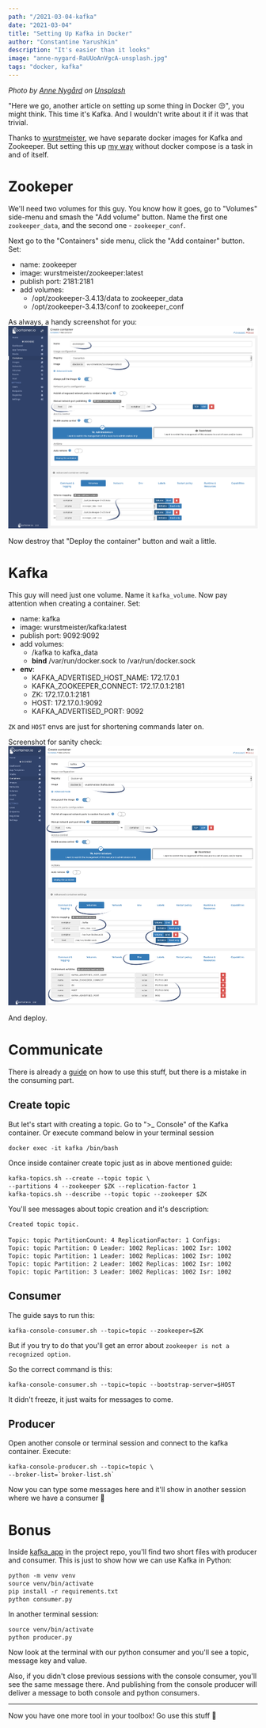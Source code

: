 ```yaml
---
path: "/2021-03-04-kafka"
date: "2021-03-04"
title: "Setting Up Kafka in Docker"
author: "Constantine Yarushkin"
description: "It's easier than it looks"
image: "anne-nygard-RaUUoAnVgcA-unsplash.jpg"
tags: "docker, kafka"
---
```

_Photo by_ [_Anne Nygård_](https://unsplash.com/@polarmermaid?utm_source=unsplash&amp;utm_medium=referral&amp;utm_content=creditCopyText) _on_ [_Unsplash_](https://unsplash.com/s/photos/envelope?utm_source=unsplash&amp;utm_medium=referral&amp;utm_content=creditCopyText)

"Here we go, another article on setting up some thing in Docker :unamused:", you might think. This time it's Kafka. And I wouldn't write about it if it was that trivial.

Thanks to [wurstmeister](https://github.com/wurstmeister/kafka-docker), we have separate docker images for Kafka and Zookeeper. But setting this up [my way](https://dev.to/c_v_ya/dockerizing-stuff-you-need-3b7m) without docker compose is a task in and of itself.

# Zookeper

We'll need two volumes for this guy. You know how it goes, go to "Volumes" side-menu and smash the "Add volume" button. Name the first one `zookeeper_data`, and the second one - `zookeeper_conf`.

Next go to the "Containers" side menu, click the "Add container" button. Set:

- name: zookeeper
- image: wurstmeister/zookeeper:latest
- publish port: 2181:2181
- add volumes:
  - /opt/zookeeper-3.4.13/data to zookeeper_data
  - /opt/zookeeper-3.4.13/conf to zookeeper_conf

As always, a handy screenshot for you:
![Zookeeper create container](https://raw.githubusercontent.com/c-v-ya/con-con/master/screenshots/Zookeeper.png "Zookeeper create container")

Now destroy that "Deploy the container" button and wait a little.

# Kafka

This guy will need just one volume. Name it `kafka_volume`. Now pay attention when creating a container. Set:

- name: kafka
- image: wurstmeister/kafka:latest
- publish port: 9092:9092
- add volumes:
  - /kafka to kafka_data
  - **bind** /var/run/docker.sock to /var/run/docker.sock
- **env**:
  - KAFKA\_ADVERTISED\_HOST\_NAME: 172.17.0.1
  - KAFKA\_ZOOKEEPER\_CONNECT: 172.17.0.1:2181
  - ZK: 172.17.0.1:2181
  - HOST: 172.17.0.1:9092
  - KAFKA\_ADVERTISED\_PORT: 9092

`ZK` and `HOST` envs are just for shortening commands later on.

Screenshot for sanity check:
![Kafka create container](https://raw.githubusercontent.com/c-v-ya/con-con/master/screenshots/Kafka.png "Kafka create container")

And deploy.

# Communicate

There is already a [guide](https://wurstmeister.github.io/kafka-docker) on how to use this stuff, but there is a mistake in the consuming part.

## Create topic

But let's start with creating a topic. Go to ">\_ Console" of the Kafka container. Or execute command below in your terminal session

    docker exec -it kafka /bin/bash

Once inside container create topic just as in above mentioned guide:

    kafka-topics.sh --create --topic topic \
    --partitions 4 --zookeeper $ZK --replication-factor 1
    kafka-topics.sh --describe --topic topic --zookeeper $ZK

You'll see messages about topic creation and it's description:

    Created topic topic.

    Topic: topic PartitionCount: 4 ReplicationFactor: 1 Configs:
    Topic: topic Partition: 0 Leader: 1002 Replicas: 1002 Isr: 1002
    Topic: topic Partition: 1 Leader: 1002 Replicas: 1002 Isr: 1002
    Topic: topic Partition: 2 Leader: 1002 Replicas: 1002 Isr: 1002
    Topic: topic Partition: 3 Leader: 1002 Replicas: 1002 Isr: 1002

## Consumer

The guide says to run this:

    kafka-console-consumer.sh --topic=topic --zookeeper=$ZK

But if you try to do that you'll get an error about `zookeeper is not a recognized option`.

So the correct command is this:

    kafka-console-consumer.sh --topic=topic --bootstrap-server=$HOST

It didn't freeze, it just waits for messages to come.

## Producer

Open another console or terminal session and connect to the kafka container. Execute:

    kafka-console-producer.sh --topic=topic \
    --broker-list=`broker-list.sh`

Now you can type some messages here and it'll show in another session where we have a consumer :rocket:

# Bonus

Inside [kafka_app](https://github.com/c-v-ya/con-con/tree/master/flask_app) in the project repo, you'll find two short files with producer and consumer. This is just to show how we can use Kafka in Python:

    python -m venv venv
    source venv/bin/activate
    pip install -r requirements.txt
    python consumer.py

In another terminal session:

    source venv/bin/activate
    python producer.py

Now look at the terminal with our python consumer and you'll see a topic, message key and value.

Also, if you didn't close previous sessions with the console consumer, you'll see the same message there. And publishing from the console producer will deliver a message to both console and python consumers.

---

Now you have one more tool in your toolbox! Go use this stuff :muscle:
